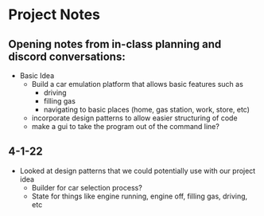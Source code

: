 # Project Notes

## Opening notes from in-class planning and discord conversations:
- Basic Idea
    - Build a car emulation platform that allows basic features such as
        - driving
        - filling gas
        - navigating to basic places (home, gas station, work, store, etc)
    - incorporate design patterns to allow easier structuring of code 
    - make a gui to take the program out of the command line?


## 4-1-22
- Looked at design patterns that we could potentially use with our project idea
    - Builder for car selection process?
    - State for things like engine running, engine off, filling gas, driving, etc

